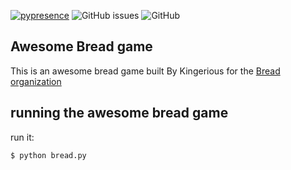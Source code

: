 [![pypresence](https://img.shields.io/badge/using-pypresence-00bb88.svg?style=for-the-badge&logo=discord&logoWidth=20)](https://github.com/qwertyquerty/pypresence)
![GitHub issues](https://img.shields.io/github/issues/MDxWARRIORxOP/Bread?style=for-the-badge)
![GitHub](https://img.shields.io/github/license/MDxWARRIORxOP/Bread?style=for-the-badge)

## Awesome Bread game

This is an awesome bread game built By Kingerious for the [Bread organization](https://discord.gg/dKaptM4Pgm)


## running the awesome bread game

run it:

```bash
$ python bread.py
```
